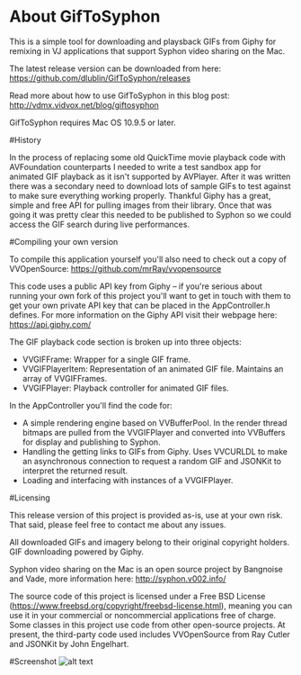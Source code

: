 # About GifToSyphon
This is a simple tool for downloading and playsback GIFs from Giphy for remixing in VJ applications that support  Syphon video sharing on the Mac.

The latest release version can be downloaded from here:
https://github.com/dlublin/GifToSyphon/releases

Read more about how to use GifToSyphon in this blog post:
http://vdmx.vidvox.net/blog/giftosyphon

GifToSyphon requires Mac OS 10.9.5 or later.


#History

In the process of replacing some old QuickTime movie playback code with AVFoundation counterparts I needed to write a test sandbox app for animated GIF playback as it isn't supported by AVPlayer. After it was written there was a secondary need to download lots of sample GIFs to test against to make sure everything working properly. Thankful Giphy has a great, simple and free API for pulling images from their library. Once that was going it was pretty clear this needed to be published to Syphon so we could access the GIF search during live performances.


#Compiling your own version

To compile this application yourself you'll also need to check out a copy of VVOpenSource:
https://github.com/mrRay/vvopensource

This code uses a public API key from Giphy – if you're serious about running your own fork of this project you'll want to get in touch with them to get your own private API key that can be placed in the AppController.h defines. For more information on the Giphy API visit their webpage here: https://api.giphy.com/

The GIF playback code section is broken up into three objects:
- VVGIFFrame: Wrapper for a single GIF frame.
- VVGIFPlayerItem: Representation of an animated GIF file. Maintains an array of VVGIFFrames.
- VVGIFPlayer: Playback controller for animated GIF files.

In the AppController you'll find the code for:
- A simple rendering engine based on VVBufferPool. In the render thread bitmaps are pulled from the VVGIFPlayer and converted into VVBuffers for display and publishing to Syphon.
- Handling the getting links to GIFs from Giphy. Uses VVCURLDL to make an asynchronous connection to request a random GIF and JSONKit to interpret the returned result.
- Loading and interfacing with instances of a VVGIFPlayer.


#Licensing

This release version of this project is provided as-is, use at your own risk. That said, please feel free to contact me about any issues.

All downloaded GIFs and imagery belong to their original copyright holders. GIF downloading powered by Giphy.

Syphon video sharing on the Mac is an open source project by Bangnoise and Vade, more information here: http://syphon.v002.info/

The source code of this project is licensed under a Free BSD License (https://www.freebsd.org/copyright/freebsd-license.html), meaning you can use it in your commercial or noncommercial applications free of charge. Some classes in this project use code from other open-source projects. At present, the third-party code used includes VVOpenSource from Ray Cutler and JSONKit by John Engelhart.


#Screenshot
![alt text](https://github.com/dlublin/GifToSyphon/blob/master/GifToSyphon/Screenshots/GifToSyphonScreenshot.png "GifToSyphon Screenshot")
